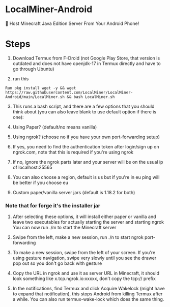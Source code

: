 # LocalMiner-Android
🔴 Host Minecraft Java Edition Server From Your Android Phone!

# Steps
1. Download Termux from F-Droid (not Google Play Store, that version is outdated and does not have openjdk-17 in Termux directly and have to go through Ubuntu)

2.  run this
```
Run pkg install wget -y && wget https://raw.githubusercontent.com/LocalMiner/LocalMiner-Android/main/LocalMiner.sh && bash LocalMiner.sh 
```

3. This runs a bash script, and there are a few options that you should think about (you can also leave blank to use default option if there is one):

4. Using Paper? (default/no means vanilla)

5. Using ngrok? (choose no if you have your own port-forwarding setup)

6. If yes, you need to find the authentication token after login/sign up on ngrok.com, note that this is required if you're using ngrok

7. If no, ignore the ngrok parts later and your server will be on the usual ip of localhost:25565

8. You can also choose a region, default is us but if you're in eu ping will be better if you choose eu

9. Custom paper/vanilla server jars (default is 1.18.2 for both)

### Note that for forge it's the installer jar

1. After selecting these options, it will install either paper or vanilla and leave two executables for actually starting the server and starting ngrok You can now run ./m to start the Minecraft server

2. Swipe from the left, make a new session, run ./n to start ngrok port-forwarding

3. To make a new session, swipe from the left of your screen. If you're using gesture navigation, swipe very slowly until you see the drawer pop out so you don't go back with gesture

4. Copy the URL in ngrok and use it as server URL in Minecraft, it should look something like x.tcp.ngrok.io:xxxxx, don't copy the tcp:// prefix

5. In the notifications, find Termux and click Acquire Wakelock (might have to expand that notification), this stops Android from killing Termux after a while. You can also run termux-wake-lock which does the same thing.
